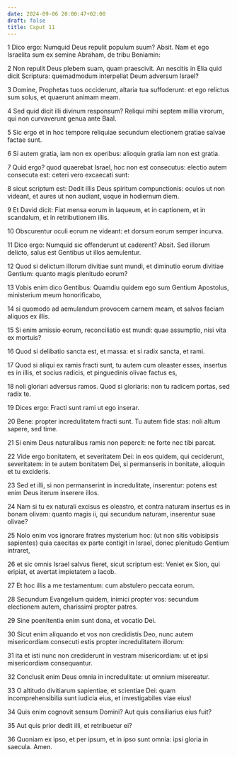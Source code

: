 ```yaml
---
date: 2024-09-06 20:00:47+02:00
draft: false
title: Caput 11
---
```





1 Dico ergo: Numquid Deus repulit populum suum? Absit. Nam et ego Israelita sum ex semine Abraham, de tribu Beniamin:

2 Non repulit Deus plebem suam, quam praescivit. An nescitis in Elia quid dicit Scriptura: quemadmodum interpellat Deum adversum Israel?

3 Domine, Prophetas tuos occiderunt, altaria tua suffoderunt: et ego relictus sum solus, et quaerunt animam meam.

4 Sed quid dicit illi divinum responsum? Reliqui mihi septem millia virorum, qui non curvaverunt genua ante Baal.

5 Sic ergo et in hoc tempore reliquiae secundum electionem gratiae salvae factae sunt.

6 Si autem gratia, iam non ex operibus: alioquin gratia iam non est gratia.

7 Quid ergo? quod quaerebat Israel, hoc non est consecutus: electio autem consecuta est: ceteri vero excaecati sunt:

8 sicut scriptum est: Dedit illis Deus spiritum compunctionis: oculos ut non videant, et aures ut non audiant, usque in hodiernum diem.

9 Et David dicit: Fiat mensa eorum in laqueum, et in captionem, et in scandalum, et in retributionem illis.

10 Obscurentur oculi eorum ne videant: et dorsum eorum semper incurva.

11 Dico ergo: Numquid sic offenderunt ut caderent? Absit. Sed illorum delicto, salus est Gentibus ut illos aemulentur.

12 Quod si delictum illorum divitiae sunt mundi, et diminutio eorum divitiae Gentium: quanto magis plenitudo eorum?

13 Vobis enim dico Gentibus: Quamdiu quidem ego sum Gentium Apostolus, ministerium meum honorificabo,

14 si quomodo ad aemulandum provocem carnem meam, et salvos faciam aliquos ex illis.

15 Si enim amissio eorum, reconciliatio est mundi: quae assumptio, nisi vita ex mortuis?

16 Quod si delibatio sancta est, et massa: et si radix sancta, et rami.

17 Quod si aliqui ex ramis fracti sunt, tu autem cum oleaster esses, insertus es in illis, et socius radicis, et pinguedinis olivae factus es,

18 noli gloriari adversus ramos. Quod si gloriaris: non tu radicem portas, sed radix te.

19 Dices ergo: Fracti sunt rami ut ego inserar.

20 Bene: propter incredulitatem fracti sunt. Tu autem fide stas: noli altum sapere, sed time.

21 Si enim Deus naturalibus ramis non pepercit: ne forte nec tibi parcat.

22 Vide ergo bonitatem, et severitatem Dei: in eos quidem, qui ceciderunt, severitatem: in te autem bonitatem Dei, si permanseris in bonitate, alioquin et tu excideris.

23 Sed et illi, si non permanserint in incredulitate, inserentur: potens est enim Deus iterum inserere illos.

24 Nam si tu ex naturali excisus es oleastro, et contra naturam insertus es in bonam olivam: quanto magis ii, qui secundum naturam, inserentur suae olivae?

25 Nolo enim vos ignorare fratres mysterium hoc: (ut non sitis vobisipsis sapientes) quia caecitas ex parte contigit in Israel, donec plenitudo Gentium intraret,

26 et sic omnis Israel salvus fieret, sicut scriptum est: Veniet ex Sion, qui eripiat, et avertat impietatem a Iacob.

27 Et hoc illis a me testamentum: cum abstulero peccata eorum.

28 Secundum Evangelium quidem, inimici propter vos: secundum electionem autem, charissimi propter patres.

29 Sine poenitentia enim sunt dona, et vocatio Dei.

30 Sicut enim aliquando et vos non credidistis Deo, nunc autem misericordiam consecuti estis propter incredulitatem illorum:

31 ita et isti nunc non crediderunt in vestram misericordiam: ut et ipsi misericordiam consequantur.

32 Conclusit enim Deus omnia in incredulitate: ut omnium misereatur.

33 O altitudo divitiarum sapientiae, et scientiae Dei: quam incomprehensibilia sunt iudicia eius, et investigabiles viae eius!

34 Quis enim cognovit sensum Domini? Aut quis consiliarius eius fuit?

35 Aut quis prior dedit illi, et retribuetur ei?

36 Quoniam ex ipso, et per ipsum, et in ipso sunt omnia: ipsi gloria in saecula. Amen.


